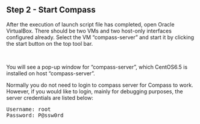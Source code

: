 <h2 id="step-two">Step 2 - Start Compass</h2>

After the execution of launch script file has completed, open Oracle VirtualBox. There should be two VMs and two host-only interfaces configured already. Select the VM “compass-server” and start it by clicking the start button on the top tool bar. 


<br />

You will see a pop-up window for “compass-server”, which CentOS6.5 is installed on host “compass-server”.



Normally you do not need to login to compass server for Compass to work. However, if you would like to login, mainly for debugging purposes, the server credentials are listed below:

<pre>
Username: root
Password: P@ssw0rd
</pre>
